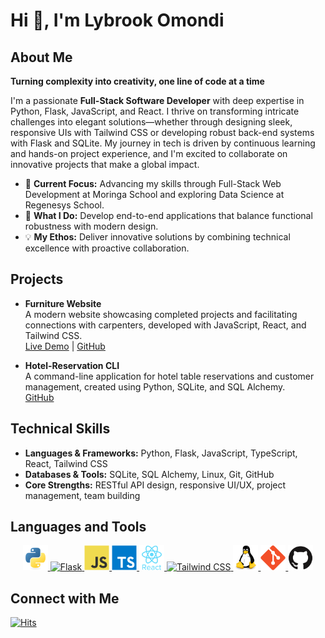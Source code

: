 # Hi 👋, I'm Lybrook Omondi

## About Me

**Turning complexity into creativity, one line of code at a time**

I'm a passionate **Full-Stack Software Developer** with deep expertise in Python, Flask, JavaScript, and React. I thrive on transforming intricate challenges into elegant solutions—whether through designing sleek, responsive UIs with Tailwind CSS or developing robust back-end systems with Flask and SQLite. My journey in tech is driven by continuous learning and hands-on project experience, and I'm excited to collaborate on innovative projects that make a global impact.  
  
- 🔭 **Current Focus:** Advancing my skills through Full-Stack Web Development at Moringa School and exploring Data Science at Regenesys School.  
- 🌱 **What I Do:** Develop end-to-end applications that balance functional robustness with modern design.  
- 💡 **My Ethos:** Deliver innovative solutions by combining technical excellence with proactive collaboration.  

## Projects
- **Furniture Website**  
  A modern website showcasing completed projects and facilitating connections with carpenters, developed with JavaScript, React, and Tailwind CSS.  
  [Live Demo](https://kosalas.vercel.app) | [GitHub](https://github.com/lybrook/furniture)

- **Hotel-Reservation CLI**  
  A command-line application for hotel table reservations and customer management, created using Python, SQLite, and SQL Alchemy.  
  [GitHub](https://github.com/Lybrook/Hotel-Reservationn)

## Technical Skills

- **Languages & Frameworks:** Python, Flask, JavaScript, TypeScript, React, Tailwind CSS  
- **Databases & Tools:** SQLite, SQL Alchemy, Linux, Git, GitHub  
- **Core Strengths:** RESTful API design, responsive UI/UX, project management, team building

## Languages and Tools

<p align="center">
  <a href="https://www.python.org/" target="_blank">
    <img src="https://raw.githubusercontent.com/devicons/devicon/master/icons/python/python-original.svg" alt="Python" width="40" height="40"/>
  </a>
  <a href="https://flask.palletsprojects.com/" target="_blank">
    <img src="https://cdn.jsdelivr.net/gh/devicons/devicon/icons/flask/flask-original.svg" alt="Flask" width="40" height="40"/>
  </a>
  <a href="https://developer.mozilla.org/en-US/docs/Web/JavaScript" target="_blank">
    <img src="https://raw.githubusercontent.com/devicons/devicon/master/icons/javascript/javascript-original.svg" alt="JavaScript" width="40" height="40"/>
  </a>
  <a href="https://www.typescriptlang.org/" target="_blank">
    <img src="https://raw.githubusercontent.com/devicons/devicon/master/icons/typescript/typescript-original.svg" alt="TypeScript" width="40" height="40"/>
  </a>
  <a href="https://reactjs.org/" target="_blank">
    <img src="https://raw.githubusercontent.com/devicons/devicon/master/icons/react/react-original-wordmark.svg" alt="React" width="40" height="40"/>
  </a>
  <a href="https://tailwindcss.com/" target="_blank">
    <img src="https://www.vectorlogo.zone/logos/tailwindcss/tailwindcss-icon.svg" alt="Tailwind CSS" width="40" height="40"/>
  </a>
  <a href="https://www.linux.org/" target="_blank">
    <img src="https://raw.githubusercontent.com/devicons/devicon/master/icons/linux/linux-original.svg" alt="Linux" width="40" height="40"/>
  </a>
  <a href="https://git-scm.com/" target="_blank">
    <img src="https://raw.githubusercontent.com/devicons/devicon/master/icons/git/git-original.svg" alt="Git" width="40" height="40"/>
  </a>
  <a href="https://github.com/" target="_blank">
    <img src="https://raw.githubusercontent.com/devicons/devicon/master/icons/github/github-original.svg" alt="GitHub" width="40" height="40"/>
  </a>
</p>

## Connect with Me
[![Hits](https://u8views.com/api/v1/github/profiles/180912245/views/day-week-month-total-count.svg)](https://u8views.com/github/Lybrook)
